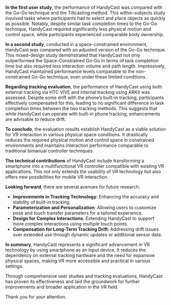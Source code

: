 
**In the first user study**, the performance of HandyCast was compared with the Go-Go technique and the Tiltcasting method. This within-subjects study involved tasks where participants had to select and place objects as quickly as possible. Notably, despite similar task completion times to the Go-Go technique, HandyCast required significantly less physical motion and control space, while participants experienced comparable body ownership.

**In a second study**, conducted in a space-constrained environment, HandyCast was compared with an adjusted version of the Go-Go technique. This mixed-design study demonstrated that HandyCast not only outperformed the Space-Constrained Go-Go in terms of task completion time but also required less interaction volume and path length. Impressively, HandyCast maintained performance levels comparable to the non-constrained Go-Go technique, even under these limited conditions.

**Regarding tracking evaluation**, the performance of HandyCast using both external tracking via HTC VIVE and internal tracking using ARKit was assessed. Despite some drift with the phone’s built-in tracking, participants effectively compensated for this, leading to no significant difference in task completion times between the two tracking methods. This suggests that while HandyCast can operate with built-in phone tracking, enhancements are advisable to reduce drift.

**To conclude**, the evaluation results establish HandyCast as a viable solution for VR interaction in various physical space conditions. It drastically reduces the required physical motion and control space in constrained environments and maintains interaction performance comparable to traditional bimanual controller techniques.

**The technical contributions** of HandyCast include transforming a smartphone into a multifunctional VR controller compatible with existing VR applications. This not only extends the usability of VR technology but also offers new possibilities for mobile VR interaction.

**Looking forward**, there are several avenues for future research:

- **Improvements in Tracking Technology**: Enhancing the accuracy and stability of built-in tracking.
- **Parameterization and Personalization**: Allowing users to customize pose and touch transfer parameters for a tailored experience.
- **Design for Complex Interactions**: Extending HandyCast to support more complex interactions using multiple touch points.
- **Compensation for Long-Term Tracking Drift**: Addressing drift issues over extended use through dynamic updates or additional sensor data.

**In summary**, HandyCast represents a significant advancement in VR technology by using smartphone as an input device. It reduces the dependency on external tracking hardware and the need for expansive physical spaces, making VR more accessible and practical in various settings.

Through comprehensive user studies and tracking evaluations, HandyCast has proven its effectiveness and laid the groundwork for further improvements and broader application in the VR field.

Thank you for your attention.